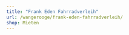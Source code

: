 ```yaml
---
title: "Frank Eden Fahrradverleih"
url: /wangerooge/frank-eden-fahrradverleih/
shop: Mieten
---
```


